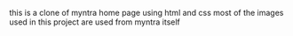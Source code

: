 this is a clone of myntra home page using html and css
most of the images used in this project are used from myntra itself
